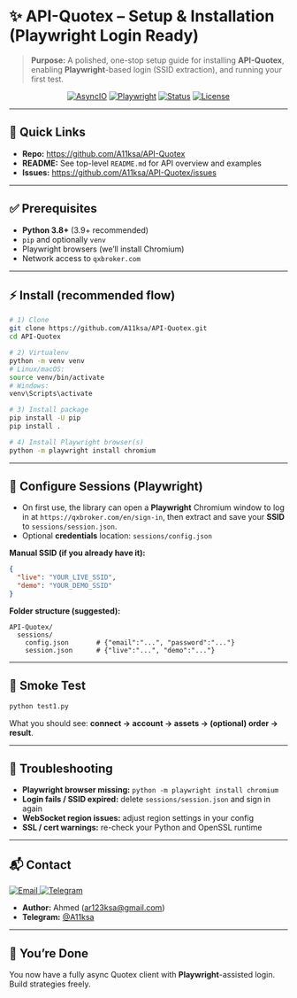 # ✨ API-Quotex – Setup & Installation (Playwright Login Ready)

> **Purpose:** A polished, one-stop setup guide for installing **API-Quotex**, enabling **Playwright**-based login (SSID extraction), and running your first test.

<p align="center">
  <a href="https://github.com/A11ksa/API-Quotex"><img alt="AsyncIO" src="https://img.shields.io/badge/Framework-AsyncIO-informational" /></a>
  <a href="https://github.com/A11ksa/API-Quotex"><img alt="Playwright" src="https://img.shields.io/badge/Login-Playwright-blue" /></a>
  <a href="https://github.com/A11ksa/API-Quotex"><img alt="Status" src="https://img.shields.io/badge/Status-Stable-success" /></a>
  <a href="https://github.com/A11ksa/API-Quotex/blob/main/LICENSE"><img alt="License" src="https://img.shields.io/github/license/A11ksa/API-Quotex" /></a>
</p>

---

## 🔗 Quick Links
- **Repo:** https://github.com/A11ksa/API-Quotex
- **README:** See top-level `README.md` for API overview and examples
- **Issues:** https://github.com/A11ksa/API-Quotex/issues

---

## ✅ Prerequisites
- **Python 3.8+** (3.9+ recommended)
- `pip` and optionally `venv`
- Playwright browsers (we’ll install Chromium)
- Network access to `qxbroker.com`

---

## ⚡ Install (recommended flow)
```bash
# 1) Clone
git clone https://github.com/A11ksa/API-Quotex.git
cd API-Quotex

# 2) Virtualenv
python -m venv venv
# Linux/macOS:
source venv/bin/activate
# Windows:
venv\Scripts\activate

# 3) Install package
pip install -U pip
pip install .

# 4) Install Playwright browser(s)
python -m playwright install chromium
```

---

## 🔐 Configure Sessions (Playwright)
- On first use, the library can open a **Playwright** Chromium window to log in at `https://qxbroker.com/en/sign-in`, then extract and save your **SSID** to `sessions/session.json`.
- Optional **credentials** location: `sessions/config.json`

**Manual SSID (if you already have it):**
```json
{
  "live": "YOUR_LIVE_SSID",
  "demo": "YOUR_DEMO_SSID"
}
```

**Folder structure (suggested):**
```
API-Quotex/
  sessions/
    config.json       # {"email":"...", "password":"..."}
    session.json      # {"live":"...", "demo":"..."}
```

---

## 🧪 Smoke Test
```bash
python test1.py
```
What you should see: **connect → account → assets → (optional) order → result**.

---

## 🧰 Troubleshooting
- **Playwright browser missing:** `python -m playwright install chromium`
- **Login fails / SSID expired:** delete `sessions/session.json` and sign in again
- **WebSocket region issues:** adjust region settings in your config
- **SSL / cert warnings:** re-check your Python and OpenSSL runtime

---

## 📬 Contact
<p align="left">
  <a href="mailto:ar123ksa@gmail.com">
    <img alt="Email" src="https://img.shields.io/badge/Email-ar123ksa%40gmail.com-EA4335?logo=gmail" />
  </a>
  <a href="https://t.me/A11ksa">
    <img alt="Telegram" src="https://img.shields.io/badge/Telegram-@A11ksa-26A5E4?logo=telegram" />
  </a>
</p>

* **Author:** Ahmed (<a href="mailto:ar123ksa@gmail.com">ar123ksa@gmail.com</a>)
* **Telegram:** <a href="https://t.me/A11ksa">@A11ksa</a>

---

## 🏁 You’re Done
You now have a fully async Quotex client with **Playwright**-assisted login. Build strategies freely.
